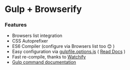 # Gulp + Browserify

### Features

-   Browsers list integration
-   CSS Autoprefixer
-   ES6 Compiler (configure via Browsers list too 😊 )
-   Easy configuration via [gulpfile.options.js](./gulpfile.options.js) ( [Read Docs](./gulpfile.options.md) )
-   Fast re-compile, thanks to [Watchify](https://github.com/browserify/watchify)
-   [Gulp command documentation](./gulpfile.md)
